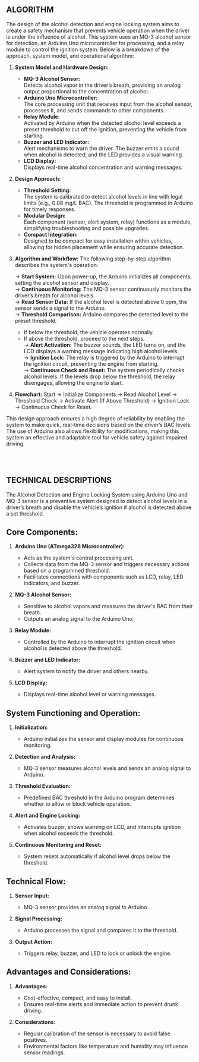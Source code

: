 **ALGORITHM**
---------------------
The design of the alcohol detection and engine locking system aims to create a safety mechanism that prevents vehicle operation when the driver is under the influence of alcohol. This system uses an MQ-3 alcohol sensor for detection, an Arduino Uno microcontroller for processing, and a relay module to control the ignition system. Below is a breakdown of the approach, system model, and operational algorithm:

1. **System Model and Hardware Design:**
   - **MQ-3 Alcohol Sensor:**  
     Detects alcohol vapor in the driver’s breath, providing an analog output proportional to the concentration of alcohol.
   - **Arduino Uno Microcontroller:**  
     The core processing unit that receives input from the alcohol sensor, processes it, and sends commands to other components.
   - **Relay Module:**  
     Activated by Arduino when the detected alcohol level exceeds a preset threshold to cut off the ignition, preventing the vehicle from starting.
   - **Buzzer and LED Indicator:**  
     Alert mechanisms to warn the driver. The buzzer emits a sound when alcohol is detected, and the LED provides a visual warning.
   - **LCD Display:**  
     Displays real-time alcohol concentration and warning messages.

2. **Design Approach:**
   - **Threshold Setting:**  
     The system is calibrated to detect alcohol levels in line with legal limits (e.g., 0.08 mg/L BAC). The threshold is programmed in Arduino for timely responses.
   - **Modular Design:**  
     Each component (sensor, alert system, relay) functions as a module, simplifying troubleshooting and possible upgrades.
   - **Compact Integration:**  
     Designed to be compact for easy installation within vehicles, allowing for hidden placement while ensuring accurate detection.

3. **Algorithm and Workflow:**
   The following step-by-step algorithm describes the system's operation:

   → **Start System:** Upon power-up, the Arduino initializes all components, setting the alcohol sensor and display.  
   → **Continuous Monitoring:** The MQ-3 sensor continuously monitors the driver’s breath for alcohol levels.  
   → **Read Sensor Data:** If the alcohol level is detected above 0 ppm, the sensor sends a signal to the Arduino.  
   → **Threshold Comparison:** Arduino compares the detected level to the preset threshold.  
     - If below the threshold, the vehicle operates normally.  
     - If above the threshold, proceed to the next steps.  
   → **Alert Activation:** The buzzer sounds, the LED turns on, and the LCD displays a warning message indicating high alcohol levels.  
   → **Ignition Lock:** The relay is triggered by the Arduino to interrupt the ignition circuit, preventing the engine from starting.  
   → **Continuous Check and Reset:** The system periodically checks alcohol levels. If the levels drop below the threshold, the relay disengages, allowing the engine to start.

4. **Flowchart:**
   Start → Initialize Components → Read Alcohol Level → Threshold Check → Activate Alert (If Above Threshold) → Ignition Lock → Continuous Check for Reset.

This design approach ensures a high degree of reliability by enabling the system to make quick, real-time decisions based on the driver’s BAC levels. The use of Arduino also allows flexibility for modifications, making this system an effective and adaptable tool for vehicle safety against impaired driving.

<br>
<br>

**TECHNICAL DESCRIPTIONS**
---------------------
The Alcohol Detection and Engine Locking System using Arduino Uno and MQ-3 sensor is a preventive 
system designed to detect alcohol levels in a driver’s breath and disable the vehicle’s ignition if alcohol 
is detected above a set threshold.

**Core Components:**
---------------------
1. **Arduino Uno (ATmega328 Microcontroller):**
   - Acts as the system's central processing unit.
   - Collects data from the MQ-3 sensor and triggers necessary actions based on a programmed threshold.
   - Facilitates connections with components such as LCD, relay, LED indicators, and buzzer.

2. **MQ-3 Alcohol Sensor:**
   - Sensitive to alcohol vapors and measures the driver's BAC from their breath.
   - Outputs an analog signal to the Arduino Uno.

3. **Relay Module:**
   - Controlled by the Arduino to interrupt the ignition circuit when alcohol is detected above the threshold.

4. **Buzzer and LED Indicator:**
   - Alert system to notify the driver and others nearby.

5. **LCD Display:**
   - Displays real-time alcohol level or warning messages.

**System Functioning and Operation:**
--------------------------------------
1. **Initialization:**
   - Arduino initializes the sensor and display modules for continuous monitoring.

2. **Detection and Analysis:**
   - MQ-3 sensor measures alcohol levels and sends an analog signal to Arduino.

3. **Threshold Evaluation:**
   - Predefined BAC threshold in the Arduino program determines whether to allow or block vehicle operation.

4. **Alert and Engine Locking:**
   - Activates buzzer, shows warning on LCD, and interrupts ignition when alcohol exceeds the threshold.

5. **Continuous Monitoring and Reset:**
   - System resets automatically if alcohol level drops below the threshold.

**Technical Flow:**
------------------
1. **Sensor Input:**
   - MQ-3 sensor provides an analog signal to Arduino.

2. **Signal Processing:**
   - Arduino processes the signal and compares it to the threshold.

3. **Output Action:**
   - Triggers relay, buzzer, and LED to lock or unlock the engine.

**Advantages and Considerations:**
-----------------------------------
1. **Advantages:**
   - Cost-effective, compact, and easy to install.
   - Ensures real-time alerts and immediate action to prevent drunk driving.

2. **Considerations:**
   - Regular calibration of the sensor is necessary to avoid false positives.
   - Environmental factors like temperature and humidity may influence sensor readings.

